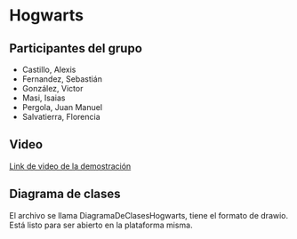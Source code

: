 # Hogwarts
 
## Participantes del grupo
- Castillo, Alexis
- Fernandez, Sebastián
- González, Victor
- Masi, Isaias
- Pergola, Juan Manuel
- Salvatierra, Florencia

## Video
[Link de video de la demostración](https://drive.google.com/drive/folders/1nZLOFjVlc7VoYF13zhP4IL-uucW3ix3t?usp=drive_link)

## Diagrama de clases
El archivo se llama DiagramaDeClasesHogwarts, tiene el formato de drawio. Está listo para ser abierto en la plataforma misma.
